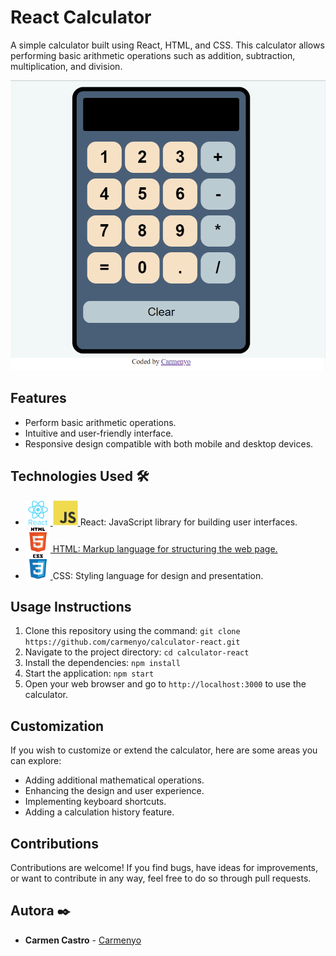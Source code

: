 # React Calculator

A simple calculator built using React, HTML, and CSS. This calculator allows performing basic arithmetic operations such as addition, subtraction, multiplication, and division.

![Calculator Preview](./public/calculator.png)

## Features

- Perform basic arithmetic operations.
- Intuitive and user-friendly interface.
- Responsive design compatible with both mobile and desktop devices.

## Technologies Used 🛠️

- <a href="https://reactjs.org/" target="_blank" rel="noreferrer"> <img src="https://raw.githubusercontent.com/devicons/devicon/master/icons/react/react-original-wordmark.svg" alt="react" width="40" height="40"/> </a> <a href="https://developer.mozilla.org/en-US/docs/Web/JavaScript" target="_blank" rel="noreferrer"> <img src="https://raw.githubusercontent.com/devicons/devicon/master/icons/javascript/javascript-original.svg" alt="javascript" width="40" height="40"/> </a> React: JavaScript library for building user interfaces.
- <a href="https://www.w3.org/html/" target="_blank" rel="noreferrer"> <img src="https://raw.githubusercontent.com/devicons/devicon/master/icons/html5/html5-original-wordmark.svg" alt="html5" width="40" height="40"/> HTML: Markup language for structuring the web page.
- <a href="https://www.w3schools.com/css/" target="_blank" rel="noreferrer"> <img src="https://raw.githubusercontent.com/devicons/devicon/master/icons/css3/css3-original-wordmark.svg" alt="css3" width="40" height="40"/> </a> CSS: Styling language for design and presentation.

## Usage Instructions

1. Clone this repository using the command: `git clone https://github.com/carmenyo/calculator-react.git`
2. Navigate to the project directory: `cd calculator-react`
3. Install the dependencies: `npm install`
4. Start the application: `npm start`
5. Open your web browser and go to `http://localhost:3000` to use the calculator.

## Customization

If you wish to customize or extend the calculator, here are some areas you can explore:

- Adding additional mathematical operations.
- Enhancing the design and user experience.
- Implementing keyboard shortcuts.
- Adding a calculation history feature.

## Contributions

Contributions are welcome! If you find bugs, have ideas for improvements, or want to contribute in any way, feel free to do so through pull requests.

## Autora ✒️

- **Carmen Castro** - [Carmenyo](https://github.com/Carmenyo)
